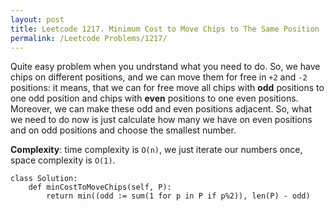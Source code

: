```yaml
---
layout: post
title: Leetcode 1217. Minimum Cost to Move Chips to The Same Position
permalink: /Leetcode Problems/1217/
---
```


Quite easy problem when you undrstand what you need to do. So, we have chips on different positions, and we can move them for free in `+2` and `-2` positions: it means, that we can for free move all chips with **odd** positions to one odd position and chips with **even** positions to one even positions. Moreover, we can make these odd and even positions adjacent. So, what we need to do now is just calculate how many we have on even positions and on odd positions and choose the smallest number.

**Complexity**: time complexity is `O(n)`, we just iterate our numbers once, space complexity is `O(1)`.

```
class Solution:
    def minCostToMoveChips(self, P):
        return min((odd := sum(1 for p in P if p%2)), len(P) - odd)
```